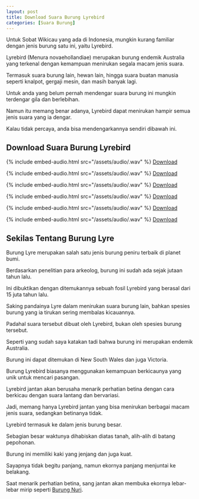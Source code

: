```yaml
---
layout: post
title: Download Suara Burung Lyrebird
categories: [Suara Burung]
---
```


Untuk Sobat Wikicau yang ada di Indonesia, mungkin kurang familiar dengan jenis burung satu ini, yaitu Lyrebird.

Lyrebird (Menura novaehollandiae) merupakan burung endemik Australia yang terkenal dengan kemampuan menirukan segala macam jenis suara.

Termasuk suara burung lain, hewan lain, hingga suara buatan manusia seperti knalpot, gergaji mesin, dan masih banyak lagi.

Untuk anda yang belum pernah mendengar suara burung ini mungkin terdengar gila dan berlebihan.

Namun itu memang benar adanya, Lyrebird dapat menirukan hampir semua jenis suara yang ia dengar.

Kalau tidak percaya, anda bisa mendengarkannya sendiri dibawah ini.

## Download Suara Burung Lyrebird

{% include embed-audio.html src="/assets/audio/<audio-source-name>.wav" %}
[Download](https://bit.ly/2L07v8Q)

{% include embed-audio.html src="/assets/audio/<audio-source-name>.wav" %}
[Download](https://bit.ly/2UcsRmo)

{% include embed-audio.html src="/assets/audio/<audio-source-name>.wav" %}
[Download](https://bit.ly/2ZpcuZx)

{% include embed-audio.html src="/assets/audio/<audio-source-name>.wav" %}
[Download](https://bit.ly/2Zwz5CW)

{% include embed-audio.html src="/assets/audio/<audio-source-name>.wav" %}
[Download](https://bit.ly/2Ua10U2)

{% include embed-audio.html src="/assets/audio/<audio-source-name>.wav" %}
[Download](https://bit.ly/2Hx2HFV)

## Sekilas Tentang Burung Lyre

Burung Lyre merupakan salah satu jenis burung peniru terbaik di planet bumi.

Berdasarkan penelitian para arkeolog, burung ini sudah ada sejak jutaan tahun lalu.

Ini dibuktikan dengan ditemukannya sebuah fosil Lyrebird yang berasal dari 15 juta tahun lalu.

Saking pandainya Lyre dalam menirukan suara burung lain, bahkan spesies burung yang ia tirukan sering membalas kicauannya.

Padahal suara tersebut dibuat oleh Lyrebird, bukan oleh spesies burung tersebut.

Seperti yang sudah saya katakan tadi bahwa burung ini merupakan endemik Australia.

Burung ini dapat ditemukan di New South Wales dan juga Victoria.

Burung Lyrebird biasanya menggunakan kemampuan berkicaunya yang unik untuk mencari pasangan.

Lyrebird jantan akan berusaha menarik perhatian betina dengan cara berkicau dengan suara lantang dan bervariasi.

Jadi, memang hanya Lyrebird jantan yang bisa menirukan berbagai macam jenis suara, sedangkan betinanya tidak.

Lyrebird termasuk ke dalam jenis burung besar.

Sebagian besar waktunya dihabiskan diatas tanah, alih-alih di batang pepohonan.

Burung ini memiliki kaki yang jenjang dan juga kuat.

Sayapnya tidak begitu panjang, namun ekornya panjang menjuntai ke belakang.

Saat menarik perhatian betina, sang jantan akan membuka ekornya lebar-lebar mirip seperti [Burung Nuri](https://wikicau.com/?s=nuri).